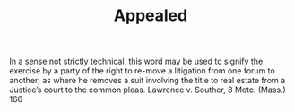 ---
title: Appealed
letter: A
permalink: "/definitions/appealed.html"
body: In a sense not strictly technical, this word may be used to signify the exercise
  by a party of the right to re-move a litigation from one forum to another; as where
  he removes a suit involving the title to real estate from a Justice’s court to the
  common pleas. Lawrence v. Souther, 8 Metc. (Mass.) 166
published_at: '2018-07-07'
layout: post
---